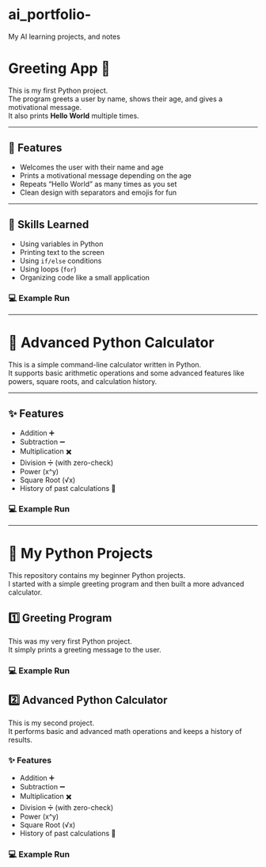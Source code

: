 # ai_portfolio-
My AI learning projects, and notes
# Greeting App 🌟

This is my first Python project.  
The program greets a user by name, shows their age, and gives a motivational message.  
It also prints **Hello World** multiple times.  

---

## 🚀 Features
- Welcomes the user with their name and age  
- Prints a motivational message depending on the age  
- Repeats “Hello World” as many times as you set  
- Clean design with separators and emojis for fun  

---

## 📘 Skills Learned
- Using variables in Python  
- Printing text to the screen  
- Using `if/else` conditions  
- Using loops (`for`)  
- Organizing code like a small application  

### 💻 Example Run 

-------------------------------------------
# 🧮 Advanced Python Calculator

This is a simple command-line calculator written in Python.  
It supports basic arithmetic operations and some advanced features like powers, square roots, and calculation history.

---

## ✨ Features
- Addition ➕  
- Subtraction ➖  
- Multiplication ✖️  
- Division ➗ (with zero-check)  
- Power (x^y)  
- Square Root (√x)  
- History of past calculations 📜  

### 💻 Example Run
---
# 🐍 My Python Projects

This repository contains my beginner Python projects.  
I started with a simple greeting program and then built a more advanced calculator.  

## 1️⃣ Greeting Program

This was my very first Python project.  
It simply prints a greeting message to the user.  

### 💻 Example Run

## 2️⃣ Advanced Python Calculator

This is my second project.  
It performs basic and advanced math operations and keeps a history of results.  

### ✨ Features
- Addition ➕  
- Subtraction ➖  
- Multiplication ✖️  
- Division ➗ (with zero-check)  
- Power (x^y)  
- Square Root (√x)  
- History of past calculations 📜  

### 💻 Example Run

